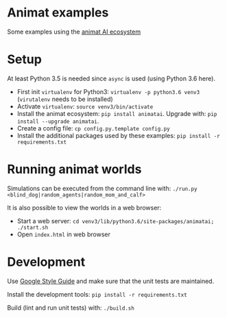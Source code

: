 Animat examples
===============

Some examples using the [animat AI ecosystem](https://github.com/animatai/animatai)


Setup
=====

At least Python 3.5 is needed since `async` is used (using Python 3.6 here).

* First init `virtualenv` for Python3: `virtualenv -p python3.6 venv3` (`virutalenv` needs to be installed)
* Activate `virtualenv`: `source venv3/bin/activate`
* Install the animat ecosystem: `pip install animatai`. Upgrade with: `pip install --upgrade animatai`.
* Create a config file: `cp config.py.template config.py`
* Install the additional packages used by these examples: `pip install -r requirements.txt`

Running animat worlds
=====================

Simulations can be executed from the command line with: `./run.py <blind_dog|random_agents|random_mom_and_calf>`

It is also possible to view the worlds in a web browser:
* Start a web server: `cd venv3/lib/python3.6/site-packages/animatai; ./start.sh`
* Open `index.html` in web browser


Development
===========

Use [Google Style Guide](https://google.github.io/styleguide/pyguide.html)
and make sure that the unit tests are maintained.

Install the development tools: `pip install -r requirements.txt`

Build (lint and run unit tests) with: `./build.sh`
